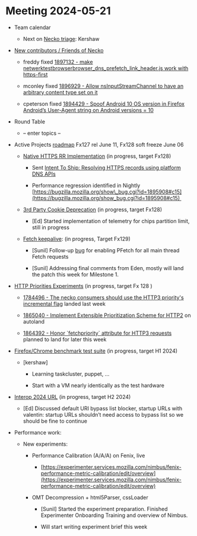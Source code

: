 # Meeting 2024-05-21

-   Team calendar
    

    -   Next on [Necko triage](https://github.com/mozilla-necko/triage-list): Kershaw
    

  

-   [New contributors / Friends of Necko](https://bugzilla.mozilla.org/buglist.cgi?v2=kershaw%40mozilla.com&f8=assigned_to&v7=nobody%40mozilla.org&o8=equals&n1=1&v6=rjesup%40jesup.org&f9=assigned_to&o9=equals&n3=1&n5=1&n7=1&v1=valentin.gosu%40gmail.com&product=Core&list_id=17030144&query_format=advanced&n2=1&v3=edgul%40mozilla.com&chfield=cf_last_resolved&v5=acreskey%40mozilla.com&n6=1&f4=assigned_to&bug_type=defect&bug_type=enhancement&bug_type=task&o4=equals&component=DOM%3A%20Networking&component=Networking&component=Networking%3A%20Cache&component=Networking%3A%20Cookies&component=Networking%3A%20DNS&component=Networking%3A%20File&component=Networking%3A%20HTTP&component=Networking%3A%20JAR&component=Networking%3A%20Proxy&component=Networking%3A%20WebSockets&o5=equals&f3=assigned_to&f5=assigned_to&bug_status=RESOLVED&bug_status=VERIFIED&bug_status=CLOSED&o3=equals&v4=smayya%40mozilla.com&n9=1&classification=Client%20Software&classification=Developer%20Infrastructure&classification=Components&classification=Server%20Software&classification=Other&resolution=---&resolution=FIXED&resolution=INVALID&resolution=WONTFIX&resolution=INACTIVE&resolution=DUPLICATE&resolution=WORKSFORME&resolution=INCOMPLETE&resolution=SUPPORT&resolution=EXPIRED&resolution=MOVED&f1=assigned_to&o1=equals&n8=1&priority=P1&priority=P2&priority=P3&priority=P4&priority=P5&priority=--&chfieldfrom=2024-05-07&n4=1&v9=sekim%40mozilla.com&f6=assigned_to&o6=equals&o2=equals&f2=assigned_to&v8=wptsync%40mozilla.bugs&o7=equals&f7=assigned_to)
    

    -   freddy fixed [1897132 - make netwerktestbrowserbrowser\_dns\_prefetch\_link\_header.js work with https-first](https://bugzilla.mozilla.org/show_bug.cgi?id=1897132) 
    
    -   mconley fixed [1896929 - Allow nsInputStreamChannel to have an arbitrary content type set on it](https://bugzilla.mozilla.org/show_bug.cgi?id=1896929) 
    
    -   cpeterson fixed [1894429 - Spoof Android 10 OS version in Firefox Android’s User-Agent string on Android versions = 10](https://bugzilla.mozilla.org/show_bug.cgi?id=1894429)
    

  

-   Round Table
    

    -   – enter topics –
    

  

-   Active Projects [roadmap](https://mozilla-hub.atlassian.net/jira/plans/71/scenarios/71?vid=300#plan/backlog) Fx127 rel June 11, Fx128 soft freeze June 06
    

    -   [Native HTTPS RR Implementation](https://mozilla-hub.atlassian.net/browse/FFXP-2553) (in progress, target Fx128)
    

        -   Sent [Intent To Ship: Resolving HTTPS records using platform DNS APIs](https://groups.google.com/a/mozilla.org/g/dev-platform/c/oh_Tk0iLT9A) 
    
        -   Performance regression identified in Nightly [https://bugzilla.mozilla.org/show\_bug.cgi?id=1895908#c15](https://bugzilla.mozilla.org/show_bug.cgi?id=1895908#c15) 
    

    -   [3rd Party Cookie Deprecation](https://mozilla-hub.atlassian.net/browse/FFXP-2237) (in progress, target Fx128)
    

        -   \[Ed\] Started implementation of telemetry for chips partition limit, still in progress 
    

    -   [Fetch keepalive](https://mozilla-hub.atlassian.net/browse/FFXP-2596): (in progress, Target Fx129) 
    

        -   \[Sunil\] Follow-up [bug](https://bugzilla.mozilla.org/show_bug.cgi?id=1897129) for enabling PFetch for all main thread Fetch requests
    
        -   \[Sunil\] Addressing final comments from Eden, mostly will land the patch this week for Milestone 1.
    

  

-   [HTTP Priorities Experiments](https://mozilla-hub.atlassian.net/browse/FFXP-2070) (in progress, target Fx 128 )
    

    -   [1784496 - The necko consumers should use the HTTP3 priority's incremental flag](https://bugzilla.mozilla.org/show_bug.cgi?id=1784496) landed last week
    
    -   [1865040 - Implement Extensible Prioritization Scheme for HTTP2](https://bugzilla.mozilla.org/show_bug.cgi?id=1865040) on autoland
    
    -   [1864392 - Honor \`fetchpriority\` attribute for HTTP3 requests](https://bugzilla.mozilla.org/show_bug.cgi?id=1864392) planned to land for later this week
    

-   [Firefox/Chrome benchmark test suite](https://mozilla-hub.atlassian.net/browse/FFXP-2784) (in progress, target H1 2024)
    

    -   \[kershaw\]
    

        -   Learning taskcluster, puppet, …
    
        -   Start with a VM nearly identically as the test hardware  
      
    

-   [Interop 2024 URL](https://mozilla-hub.atlassian.net/browse/FFXP-2202) (in progress, target H2 2024)
    

    -   \[Ed\] Discussed default URI bypass list blocker, startup URLs with valentin: startup URLs shouldn’t need access to bypass list so we should be fine to continue
    

-   Performance work: 
    

    -   New experiments:
    

        -   Performance Calibration (A/A/A) on Fenix, live
    

            -   [https://experimenter.services.mozilla.com/nimbus/fenix-performance-metric-calibration/edit/overview](https://experimenter.services.mozilla.com/nimbus/fenix-performance-metric-calibration/edit/overview)
    

        -   OMT Decompression + html5Parser, cssLoader 
    

            -   \[Sunil\] Started the experiment preparation. Finished Experimenter Onboarding Training and overview of Nimbus. 
    
            -   Will start writing experiment brief this week